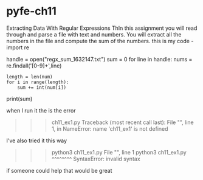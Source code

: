 # pyfe-ch11
Extracting Data With Regular Expressions
ThIn this assignment you will read through and parse a file with text and numbers. You will extract all the numbers in the file and compute the sum of the numbers.
this is my code -
import re

handle = open("regx_sum_1632147.txt")
sum = 0
for line in handle:
    nums = re.findall('[0-9]+',line)
    
    length = len(num)
    for i in range(length):
        sum += int(num[i])

print(sum)

when I run it the is the error

>>> ch11_ex1.py
Traceback (most recent call last):
  File "<stdin>", line 1, in <module>
NameError: name 'ch11_ex1' is not defined
>>> 

I've also tried it this way

>>> python3 ch11_ex1.py
  File "<stdin>", line 1
    python3 ch11_ex1.py
            ^^^^^^^^
SyntaxError: invalid syntax
>>> 
if someone could help that would be great
